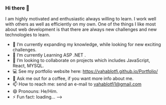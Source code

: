 ### Hi there 👋

I am highly motivated and enthusiastic always willing to learn. I work well with others as well as efficiently on my own.
One of the things I like most about web development is that there are always new challenges and new technologies to learn. 

- 🔭 I’m currently expanding my knowledge, while looking for new exciting challenges.
- 🌱 I’m currently Learning  ASP .NET .
- 👯 I’m looking to collaborate on projects which includes JavaScript, React, MYSQL. 
- 💻 See my portfolio website here: https://vahablotfi.github.io/Portfolio/
- 💬 Ask me out for a coffee, if you want more info about me. 
- 📫 How to reach me: send an e-mail to vahablotfi1@gmail.com
- 😄 Pronouns: He/Him.
- ⚡ Fun fact: loading...
-->
